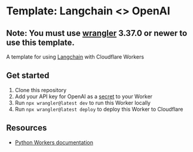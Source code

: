 # Template: Langchain <> OpenAI

## Note: You must use [wrangler](https://developers.cloudflare.com/workers/cli-wrangler/install-update) 3.37.0 or newer to use this template.

A template for using [Langchain](https://python.langchain.com/docs/get_started/introduction) with Cloudflare Workers

## Get started

1. Clone this repository
2. Add your API key for OpenAI as a [secret](https://developers.cloudflare.com/workers/configuration/secrets/) to your Worker
3. Run `npx wrangler@latest dev` to run this Worker locally
4. Run `npx wrangler@latest deploy` to deploy this Worker to Cloudflare

## Resources

- [Python Workers documentation](https://ggu-python.cloudflare-docs-7ou.pages.dev/workers/languages/python/)